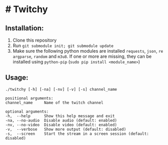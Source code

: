 # # Twitchy

## Installation:
1. Clone this repository
2. Run `git submodule init; git submodule update`
3. Make sure the following python modules are installed `requests`, `json`, `re` `argparse`, `random` and  `m3u8`. If one or more are missing, they can be installed using `python-pip` (`sudo pip install <module_name>`)

## Usage:
```
./twitchy [-h] [-na] [-nv] [-v] [-s] channel_name

positional arguments:
channel_name     Name of the twitch channel

optional arguments:
-h,  --help      Show this help message and exit
-na, --no-audio  Disable audio (default: enabled)
-nv, --no-video  Disable video (default: enabled)
-v,  --verbose   Show more output (default: disabled)
-s,  --screen    Start the stream in a screen session (default: disabled)
```

